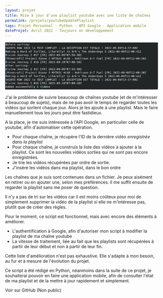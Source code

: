 ```yaml
---
layout: projet
title: Mise à jour d'une playlist youtube avec une liste de chaînes
permalink: /projets/youtubeUpdatePlaylist
tags: Projet Personnel - Python - API Google - Application mobile
dateProjet: Avril 2022 - Toujours en développement
---
```


<div>
    <img src="/assets/images/projets/YoutubeUpdatePlaylist/youtubeUpdatePlaylist1.png" class="img-fluid img-thumbnail mb-3" />
</div>

J'ai le problème de suivre beaucoup de chaînes youtube (et de m'intéresser à beaucoup de sujets), mais de ne pas avoir le temps de regarder toutes les vidéos qui sortent chaque jour. Alors je les ajoute à une playlist. Mais le faire manuellement tous les jours peut être fastidieux.  

A la place, je me suis intéressée à l'API Google, en particulier celle de youtube, afin d'automatiser cette opération.  

- Pour chaque chaîne, je récupère l'ID de la dernière vidéo *enregistrée dans la playlist*
- Pour chaque chaîne, je construis la liste des vidéos à ajouter à la playlist. Ce sont les nouvelles vidéos sorties qui ne sont pas encore enregistrées.
- Je trie les vidéos récupérées par ordre de sortie.
- J'insère les vidéos dans ma playlist, dans le bon ordre

Les chaînes que je suis sont contenues dans un fichier. Je peux aisément en retirer ou en ajouter une, selon mes préférences. Il me suffit ensuite de regarder la playlist sans me poser de question. 

Il n'y a pas de tri sur les vidéos car il est moins coûteux pour moi de simplement supprimer la vidéo de la playlist si elle ne m'intéresse pas, plutôt que de créer des règles.  

Pour le moment, ce script est fonctionnel, mais avec encore des éléments à améliorer.

- L'authentification à Google, afin d'autoriser mon script à modifier la playlist de ma chaîne youtube
- La vitesse de traitement, liée au fait que les playlists sont récupérées à partir de leur début et non à partir de leur fin.

Cette liste d'amélioration n'est pas exhaustive. Elle s'adapte à mon besoin, au fur et à mesure de l'évolution du projet.

Ce script a été rédigé en Python, néanmoins dans la suite de ce projet, je souhaiterai pouvoir en faire une application mobile, afin de consulter l'état de ma playlist et de la mettre à jour rapidement et simplement.  

<a class="btn btn-primary mybuttoncolorDead mybuttonstyle mx-auto">Voir sur GitHub (Non public)</a>
